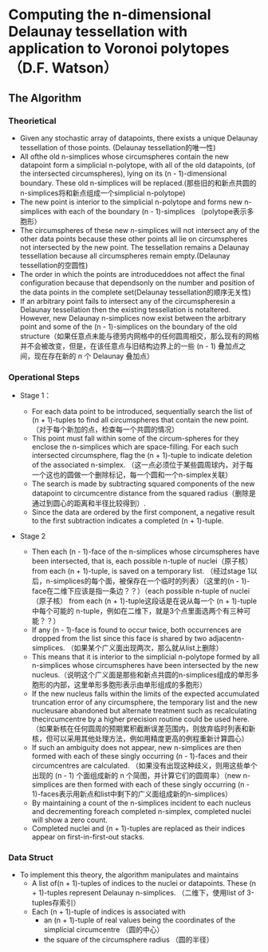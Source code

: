 
# Computing the n-dimensional Delaunay tessellation with application to Voronoi polytopes （D.F. Watson）

## The Algorithm
### Theorietical
* Given any stochastic array of datapoints, there exists a unique Delaunay tessellation of those points. (Delaunay tessellation的唯一性)
* All ofthe old n-simplices whose circumspheres contain the new datapoint form a simplicial n-polytope, with all of the old datapoints, (of the intersected circumspheres), lying on its (n - 1)-dimensional boundary. These old n-simplices will be replaced.(那些旧的和新点共圆的n-simplices将和新点组成一个simplicial n-polytope)
* The new point is interior to the simplicial n-polytope and forms new n-simplices with each of the boundary (n - 1)-simplices （polytope表示多胞形）
* The circumspheres of these new n-simplices will not intersect any of the other data points because these other points all lie on circumspheres not intersected by the new point. The tessellation remains a Delaunay tessellation because all circumspheres remain empty.(Delaunay tessellation的空圆性) 
* The order in which the points are introduceddoes not affect the final configuration because that dependsonly on the number and position of the data points in the complete set(Delaunay tessellation的顺序无关性) 
* If an arbitrary point fails to intersect any of the circumspheresin a Delaunay tessellation then the existing tessellation is notaltered. However, new Delaunay n-simplices now exist between the arbitrary point and some of the (n - 1)-simplices on the boundary of the old structure（如果任意点未能与德劳内网格中的任何圆周相交，那么现有的网格并不会被改变，但是，在该任意点与旧结构边界上的一些 (n - 1) 叠加点之间，现在存在新的 n 个 Delaunay 叠加点）

### Operational Steps
* Stage 1：
    * For each data point to be introduced, sequentially search the list of (n + 1)-tuples to find all circumspheres that contain the new point. （对于每个新加的点，检查每一个共圆的情况）
    * This point must fall within some of the circum-spheres for they enclose the n-simplices which are space-filling. For each such intersected circumsphere, flag the (n + 1)-tuple to indicate deletion of the associated n-simplex. （这一点必须位于某些圆周球内，对于每一个这也的圆做一个删除标记，每一个圆和一个n-simplex关联）
    * The search is made by subtracting squared components of the new datapoint to circumcentre distance from the squared radius（删除是通过到圆心的距离和半径比较得到）. 
    * Since the data are ordered by the first component, a negative result to the first subtraction indicates a completed (n + 1)-tuple.

* Stage 2
    * Then each (n - 1)-face of the n-simplices whose circumspheres have been intersected, that is, each possible n-tuple of nuclei（原子核） from each (n + 1)-tuple, is saved on a temporary list. （经过stage 1以后，n-simplices的每个面，被保存在一个临时的列表）（这里的(n - 1)-face在二维下应该是指一条边？？）（each possible n-tuple of nuclei（原子核） from each (n + 1)-tuple这段话是在说从每一个 (n + 1)-tuple中每个可能的 n-tuple，例如在二维下，就是3个点里面选两个有三种可能？？）
    * If any (n - 1)-face is found to occur twice, both occurrences are dropped from the list since this face is shared by two adjacentn-simplices. （如果某个广义面出现两次，那么就从list上删除）
    * This means that it is interior to the simplicial n-polytope formed by all n-simplices whose circumspheres have been intersected by the new nucleus.（说明这个广义面是那些和新点共圆的n-simplices组成的单形多胞形的内部，这里单形多胞形表示由单形组成的多胞形） 
    * If the new nucleus falls within the limits of the expected accumulated truncation error of any circumsphere, the temporary list and the new nucleusare abandoned but alternate treatment such as recalculating thecircumcentre by a higher precision routine could be used here.（如果新核在任何圆周的预期累积截断误差范围内，则放弃临时列表和新核，但可以采用其他处理方法，例如用精度更高的例程重新计算圆心）
    * If such an ambiguity does not appear, new n-simplices are then formed with each of these singly occurring (n - 1)-faces and their circumcentres are calculated. （如果没有出现这种歧义，则用这些单个出现的 (n - 1) 个面组成新的 n 个简图，并计算它们的圆周率）（new n-simplices are then formed with each of these singly occurring (n - 1)-faces表示用新点和list中剩下的广义面组成新的n-simplices）
    * By maintaining a count of the n-simplices incident to each nucleus and decrementing foreach completed n-simplex, completed nuclei will show a zero count. 
    * Completed nuclei and (n + 1)-tuples are replaced as their indices appear on first-in-first-out stacks.


### Data Struct
* To implement this theory, the algorithm manipulates and maintains 
    * A list of(n + 1)-tuples of indices to the nuclei or datapoints. These (n + 1)-tuples represent Delaunay n-simplices. （二维下，使用list of 3-tuples存索引）
    * Each (n + 1)-tuple of indices is associated with 
        * an (n + 1)-tuple of real values being the coordinates of the simplicial circumcentre （圆的中心）
        * the square of the circumsphere radius （圆的半径）




